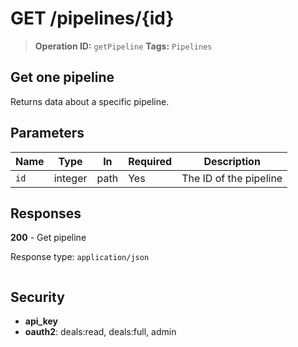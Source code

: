 # GET /pipelines/{id}

> **Operation ID:** `getPipeline`
> **Tags:** `Pipelines`

## Get one pipeline

Returns data about a specific pipeline.

## Parameters

| Name | Type | In | Required | Description |
|------|------|-------|----------|-------------|
| `id` | integer | path | Yes | The ID of the pipeline |

## Responses

**200** - Get pipeline

Response type: `application/json`

```

```


## Security

- **api_key**
- **oauth2**: deals:read, deals:full, admin